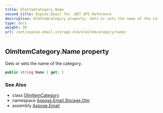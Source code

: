 ```yaml
---
title: OlmItemCategory.Name
second_title: Aspose.Email for .NET API Reference
description: OlmItemCategory property. Gets or sets the name of the category
type: docs
weight: 30
url: /net/aspose.email.storage.olm/olmitemcategory/name/
---
```

## OlmItemCategory.Name property

Gets or sets the name of the category.

```csharp
public string Name { get; }
```

### See Also

* class [OlmItemCategory](../)
* namespace [Aspose.Email.Storage.Olm](../../olmitemcategory/)
* assembly [Aspose.Email](../../../)


